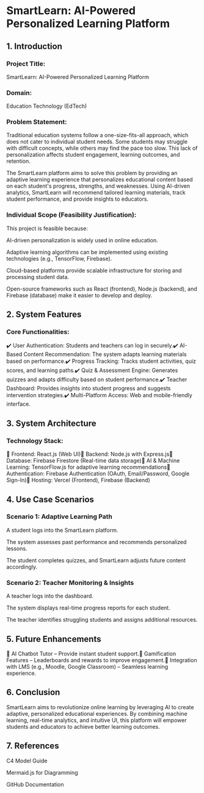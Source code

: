 # SmartLearn: AI-Powered Personalized Learning Platform

## 1. Introduction

### Project Title:

SmartLearn: AI-Powered Personalized Learning Platform

### Domain:

Education Technology (EdTech)

### Problem Statement:

Traditional education systems follow a one-size-fits-all approach, which does not cater to individual student needs. Some students may struggle with difficult concepts, while others may find the pace too slow. This lack of personalization affects student engagement, learning outcomes, and retention.

The SmartLearn platform aims to solve this problem by providing an adaptive learning experience that personalizes educational content based on each student's progress, strengths, and weaknesses. Using AI-driven analytics, SmartLearn will recommend tailored learning materials, track student performance, and provide insights to educators.

### Individual Scope (Feasibility Justification):

This project is feasible because:

AI-driven personalization is widely used in online education.

Adaptive learning algorithms can be implemented using existing technologies (e.g., TensorFlow, Firebase).

Cloud-based platforms provide scalable infrastructure for storing and processing student data.

Open-source frameworks such as React (frontend), Node.js (backend), and Firebase (database) make it easier to develop and deploy.

## 2. System Features

### Core Functionalities:

✔️ User Authentication: Students and teachers can log in securely.✔️ AI-Based Content Recommendation: The system adapts learning materials based on performance.✔️ Progress Tracking: Tracks student activities, quiz scores, and learning paths.✔️ Quiz & Assessment Engine: Generates quizzes and adapts difficulty based on student performance.✔️ Teacher Dashboard: Provides insights into student progress and suggests intervention strategies.✔️ Multi-Platform Access: Web and mobile-friendly interface.

## 3. System Architecture

### Technology Stack:

🔹 Frontend: React.js (Web UI)🔹 Backend: Node.js with Express.js🔹 Database: Firebase Firestore (Real-time data storage)🔹 AI & Machine Learning: TensorFlow.js for adaptive learning recommendations🔹 Authentication: Firebase Authentication (OAuth, Email/Password, Google Sign-In)🔹 Hosting: Vercel (Frontend), Firebase (Backend)

## 4. Use Case Scenarios

### Scenario 1: Adaptive Learning Path

A student logs into the SmartLearn platform.

The system assesses past performance and recommends personalized lessons.

The student completes quizzes, and SmartLearn adjusts future content accordingly.

### Scenario 2: Teacher Monitoring & Insights

A teacher logs into the dashboard.

The system displays real-time progress reports for each student.

The teacher identifies struggling students and assigns additional resources.

## 5. Future Enhancements

🔹 AI Chatbot Tutor – Provide instant student support.🔹 Gamification Features – Leaderboards and rewards to improve engagement.🔹 Integration with LMS (e.g., Moodle, Google Classroom) – Seamless learning experience.

## 6. Conclusion

SmartLearn aims to revolutionize online learning by leveraging AI to create adaptive, personalized educational experiences. By combining machine learning, real-time analytics, and intuitive UI, this platform will empower students and educators to achieve better learning outcomes.

## 7. References

C4 Model Guide

Mermaid.js for Diagramming

GitHub Documentation

